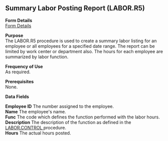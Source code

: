 ##  Summary Labor Posting Report (LABOR.R5)

<PageHeader />

**Form Details**  
[ Form Details ](LABOR-R5-1/README.md)   

**Purpose**  
The LABOR.R5 procedure is used to create a summary labor listing for an
employee or all employees for a specified date range. The report can be
limited by work center or department also. The hours for each employee are
summarized by labor function.

**Frequency of Use**  
As required.

**Prerequisites**  
None.

**Data Fields**

**Employee ID** The number assigned to the employee.  
**Name** The employee's name.  
**Func** The code which defines the function performed with the labor hours.  
**Description** The description of the function as defined in the [ LABOR.CONTROL ](../../PRO-ENTRY/LABOR-CONTROL/README.md) procedure.   
**Hours** The actual hours posted.  
  
<badge text= "Version 8.10.57" vertical="middle" />

<PageFooter />